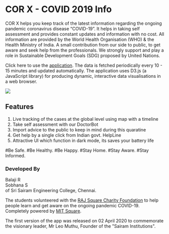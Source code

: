 # COR X - COVID 2019 Info 

COR X helps you keep track of the latest information regarding the ongoing pandemic coronavirus disease “COVID-19”. It helps in taking self assessment and provides constant updates and information with no cost. All information are provided by the World Health Organisation (WHO) & the Health Ministry of India. A small contribution from our side to public, to get aware and seek help from the professionals. We strongly support and play a role in Sustainable Development Goals (SDG) proposed by United Nations. 

Click here to use the [application](https://mithileysh.github.io/CORX-COVID19/).
The data is fetched periodically every 10 - 15 minutes and updated automatically. The application uses D3.js (a JavaScript library) for producing dynamic, interactive data visualisations in a web browser.

![](https://user-images.githubusercontent.com/45322680/78461416-ab570400-7696-11ea-95f5-c8b06b2395a4.gif)
 
## Features
1. Live tracking of the cases at the global level using map with a timeline
2. Take self assessment with our DoctorBot
3. Import advice to the public to keep in mind during this quaratine
4. Get help by a single click from Indian govt. HelpLine
5. Attractive UI which function in dark mode, its saves your battery life

#Be Safe. #Be Healthy. #Be Happy. 
#Stay Home. #Stay Aware. #Stay Informed.

### Developed By
Balaji R\
Sobhana S\
of Sri Sairam Engineering College, Chennai.

The students volunteered with the [RAJ Square Charity Foundation](https://www.rajsquare.com) to help people learn and get aware on the ongoing pandemic COVID-19. Completely powered by [MIT Square](https://www.mitsquare.com).

The first version of the app was released on 02 April 2020 to commemorate the visionary leader, Mr Leo Muthu, Founder of the "Sairam Institutions".


